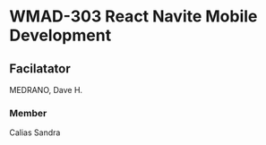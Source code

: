 # WMAD-303 React Navite Mobile Development

## Facilatator 
MEDRANO, Dave H.

### Member
Calias Sandra